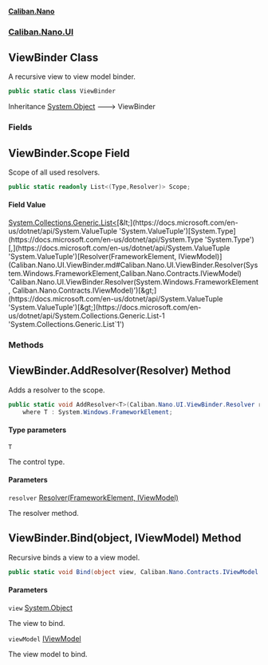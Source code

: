 #### [Caliban.Nano](index.md 'index')
### [Caliban.Nano.UI](Caliban.Nano.UI.md 'Caliban.Nano.UI')

## ViewBinder Class

A recursive view to view model binder.

```csharp
public static class ViewBinder
```

Inheritance [System.Object](https://docs.microsoft.com/en-us/dotnet/api/System.Object 'System.Object') &#129106; ViewBinder
### Fields

<a name='Caliban.Nano.UI.ViewBinder.Scope'></a>

## ViewBinder.Scope Field

Scope of all used resolvers.

```csharp
public static readonly List<(Type,Resolver)> Scope;
```

#### Field Value
[System.Collections.Generic.List&lt;](https://docs.microsoft.com/en-us/dotnet/api/System.Collections.Generic.List-1 'System.Collections.Generic.List`1')[&lt;](https://docs.microsoft.com/en-us/dotnet/api/System.ValueTuple 'System.ValueTuple')[System.Type](https://docs.microsoft.com/en-us/dotnet/api/System.Type 'System.Type')[,](https://docs.microsoft.com/en-us/dotnet/api/System.ValueTuple 'System.ValueTuple')[Resolver(FrameworkElement, IViewModel)](Caliban.Nano.UI.ViewBinder.md#Caliban.Nano.UI.ViewBinder.Resolver(System.Windows.FrameworkElement,Caliban.Nano.Contracts.IViewModel) 'Caliban.Nano.UI.ViewBinder.Resolver(System.Windows.FrameworkElement, Caliban.Nano.Contracts.IViewModel)')[&gt;](https://docs.microsoft.com/en-us/dotnet/api/System.ValueTuple 'System.ValueTuple')[&gt;](https://docs.microsoft.com/en-us/dotnet/api/System.Collections.Generic.List-1 'System.Collections.Generic.List`1')
### Methods

<a name='Caliban.Nano.UI.ViewBinder.AddResolver_T_(Caliban.Nano.UI.ViewBinder.Resolver)'></a>

## ViewBinder.AddResolver<T>(Resolver) Method

Adds a resolver to the scope.

```csharp
public static void AddResolver<T>(Caliban.Nano.UI.ViewBinder.Resolver resolver)
    where T : System.Windows.FrameworkElement;
```
#### Type parameters

<a name='Caliban.Nano.UI.ViewBinder.AddResolver_T_(Caliban.Nano.UI.ViewBinder.Resolver).T'></a>

`T`

The control type.
#### Parameters

<a name='Caliban.Nano.UI.ViewBinder.AddResolver_T_(Caliban.Nano.UI.ViewBinder.Resolver).resolver'></a>

`resolver` [Resolver(FrameworkElement, IViewModel)](Caliban.Nano.UI.ViewBinder.md#Caliban.Nano.UI.ViewBinder.Resolver(System.Windows.FrameworkElement,Caliban.Nano.Contracts.IViewModel) 'Caliban.Nano.UI.ViewBinder.Resolver(System.Windows.FrameworkElement, Caliban.Nano.Contracts.IViewModel)')

The resolver method.

<a name='Caliban.Nano.UI.ViewBinder.Bind(object,Caliban.Nano.Contracts.IViewModel)'></a>

## ViewBinder.Bind(object, IViewModel) Method

Recursive binds a view to a view model.

```csharp
public static void Bind(object view, Caliban.Nano.Contracts.IViewModel viewModel);
```
#### Parameters

<a name='Caliban.Nano.UI.ViewBinder.Bind(object,Caliban.Nano.Contracts.IViewModel).view'></a>

`view` [System.Object](https://docs.microsoft.com/en-us/dotnet/api/System.Object 'System.Object')

The view to bind.

<a name='Caliban.Nano.UI.ViewBinder.Bind(object,Caliban.Nano.Contracts.IViewModel).viewModel'></a>

`viewModel` [IViewModel](Caliban.Nano.Contracts.IViewModel.md 'Caliban.Nano.Contracts.IViewModel')

The view model to bind.